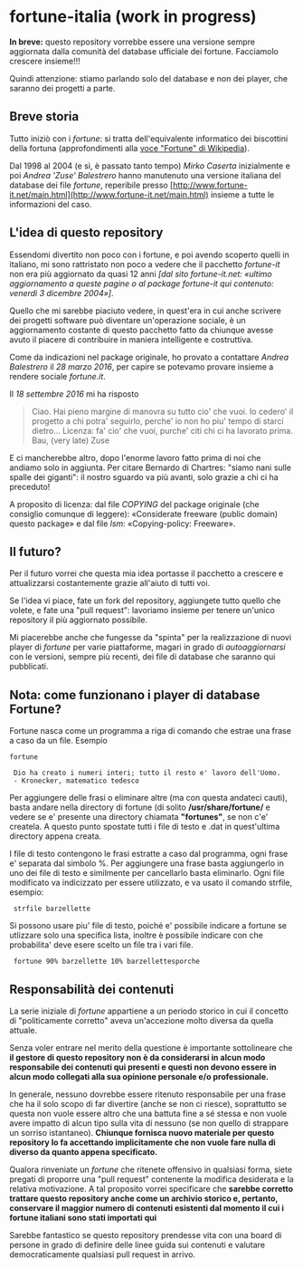 # fortune-italia (work in progress)
**In breve:** questo repository vorrebbe essere una versione sempre aggiornata dalla comunità del database ufficiale dei fortune. Facciamolo crescere insieme!!!

Quindi attenzione: stiamo parlando solo del database e non dei player, che saranno dei progetti a parte.

## Breve storia

Tutto iniziò con i *fortune*: si tratta dell'equivalente informatico dei biscottini della fortuna (approfondimenti alla [voce "Fortune" di Wikipedia](https://en.wikipedia.org/wiki/Fortune_%28Unix%29#Purpose)).

Dal 1998 al 2004 (e sì, è passato tanto tempo) *Mirko Caserta* inizialmente e poi *Andrea 'Zuse' Balestrero* hanno manutenuto una versione italiana del database dei file *fortune*, reperibile presso [http://www.fortune-it.net/main.html](http://www.fortune-it.net/main.html) insieme a tutte le informazioni del caso.

## L'idea di questo repository
Essendomi divertito non poco con i fortune, e poi avendo scoperto quelli in italiano, mi sono rattristato non poco a vedere che il pacchetto *fortune-it* non era più aggiornato da quasi 12 anni *[dal sito fortune-it.net: «ultimo aggiornamento a queste pagine o al package fortune-it qui contenuto: venerdì 3 dicembre 2004»]*.

Quello che mi sarebbe piaciuto vedere, in quest'era in cui anche scrivere dei progetti software può diventare un'operazione sociale, è un aggiornamento costante di questo pacchetto fatto da chiunque avesse avuto il piacere di contribuire in maniera intelligente e costruttiva.

Come da indicazioni nel package originale, ho provato a contattare *Andrea Balestrero* il *28 marzo 2016*, per capire se potevamo provare insieme a rendere sociale *fortune.it*.

Il *18 settembre 2016* mi ha risposto
> Ciao.
> Hai pieno margine di manovra su tutto cio' che vuoi.
> Io cedero' il progetto a chi potra' seguirlo, perche'
> io non ho piu' tempo di starci dietro...
> Licenza: fa' cio' che vuoi, purche' citi chi ci ha lavorato prima.
> Bau,
>          (very late) Zuse

E ci mancherebbe altro, dopo l'enorme lavoro fatto prima di noi che andiamo solo in aggiunta. Per citare Bernardo di Chartres: "siamo nani sulle spalle dei giganti": il nostro sguardo va più avanti, solo grazie a chi ci ha preceduto!

A proposito di licenza: dal file *COPYING* del package originale (che consiglio comunque di leggere): «Considerate freeware (public domain) questo package» e dal file *lsm*: «Copying-policy:	Freeware».

## Il futuro?
Per il futuro vorrei che questa mia idea portasse il pacchetto a crescere e attualizzarsi costantemente grazie all'aiuto di tutti voi.

Se l'idea vi piace, fate un fork del repository, aggiungete tutto quello che volete, e fate una "pull request": lavoriamo insieme per tenere un'unico repository il più aggiornato possibile.

Mi piacerebbe anche che fungesse da "spinta" per la realizzazione di nuovi player di *fortune* per varie piattaforme, magari in grado di *autoaggiornarsi* con le versioni, sempre più recenti, dei file di database che saranno qui pubblicati.

## Nota: come funzionano i player di database Fortune?

Fortune nasca come un programma a riga di comando che estrae una frase a caso da un file. Esempio

    fortune
      
     Dio ha creato i numeri interi; tutto il resto e' lavoro dell'Uomo. 
     - Kronecker, matematico tedesco  

Per aggiungere delle frasi o eliminare altre (ma con questa andateci cauti), basta andare nella directory di fortune (di solito **/usr/share/fortune/** e vedere se e' presente una directory chiamata **"fortunes"**, se non c'e' createla. A questo punto spostate tutti i file di testo e .dat in quest'ultima directory appena creata.

I file di testo contengono le frasi estratte a caso dal programma, ogni frase e' separata dal simbolo %. Per aggiungere una frase basta aggiungerlo in uno dei file di testo e similmente per cancellarlo basta eliminarlo. Ogni file modificato va indicizzato per essere utilizzato, e va usato il comando strfile, esempio:

     strfile barzellette 

Si possono usare piu' file di testo, poiché e' possibile indicare a fortune se utlizzare solo una specifica lista, inoltre è possibile indicare con che probabilita' deve esere scelto un file tra i vari file.

     fortune 90% barzellette 10% barzellettesporche

## Responsabilità dei contenuti
La serie iniziale di *fortune* appartiene a un periodo storico in cui il concetto di "politicamente corretto" aveva un'accezione molto diversa da quella attuale.

Senza voler entrare nel merito della questione è importante sottolineare che **il gestore di questo repository non è da considerarsi in alcun modo responsabile dei contenuti qui presenti e questi non devono essere in alcun modo collegati alla sua opinione personale e/o professionale.**

In generale, nessuno dovrebbe essere ritenuto responsabile per una frase che ha il solo scopo di far divertire (anche se non ci riesce), soprattutto se questa non vuole essere altro che una battuta fine a sé stessa e non vuole avere impatto di alcun tipo sulla vita di nessuno (se non quello di strappare un sorriso istantaneo).
**Chiunque fornisca nuovo materiale per questo repository lo fa accettando implicitamente che non vuole fare nulla di diverso da quanto appena specificato.**

Qualora rinveniate un *fortune* che ritenete offensivo in qualsiasi forma, siete pregati di proporre una "pull request" contenente la modifica desiderata e la relativa motivazione.
A tal proposito vorrei specificare che **sarebbe corretto trattare questo repository anche come un archivio storico e, pertanto, conservare il maggior numero di contenuti esistenti dal momento il cui i fortune italiani sono stati importati qui**

Sarebbe fantastico se questo repository prendesse vita con una board di persone in grado di definire delle linee guida sui contenuti e valutare democraticamente qualsiasi pull request in arrivo.
